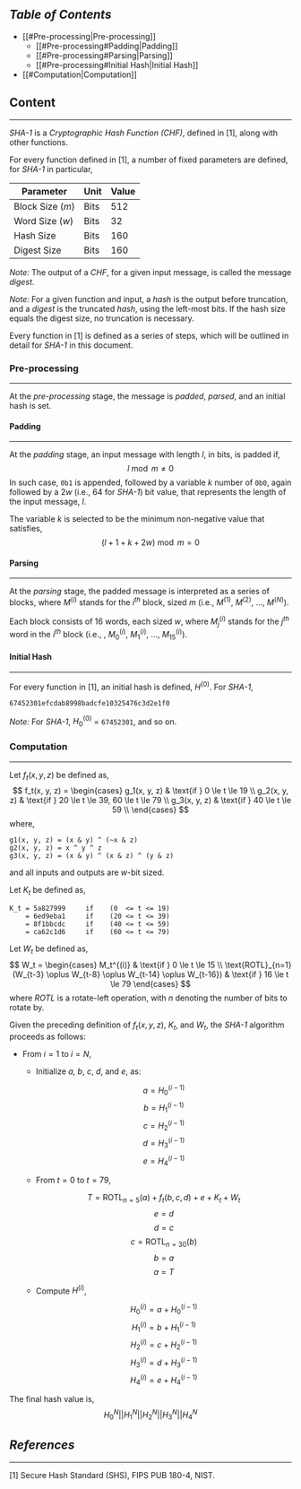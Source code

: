 ## *Table of Contents*
- [[#Pre-processing|Pre-processing]]
	- [[#Pre-processing#Padding|Padding]]
	- [[#Pre-processing#Parsing|Parsing]]
	- [[#Pre-processing#Initial Hash|Initial Hash]]
- [[#Computation|Computation]]
## Content
---
*SHA-1* is a *Cryptographic Hash Function (CHF)*, defined in [1], along with other functions.

For every function defined in [1], a number of fixed parameters are defined, for *SHA-1* in particular,

| Parameter        | Unit | Value |
| ---------------- | ---- | ----- |
| Block Size ($m$) | Bits | $512$ |
| Word Size ($w$)  | Bits | $32$  |
| Hash Size        | Bits | $160$ |
| Digest Size      | Bits | $160$ |

*Note:* The output of a *CHF*, for a given input message, is called the message *digest*.

*Note:* For a given function and input, a *hash* is the output before truncation, and a *digest* is the truncated *hash*, using the left-most bits. If the hash size equals the digest size, no truncation is necessary.

Every function in [1] is defined as a series of steps, which will be outlined in detail for *SHA-1* in this document.
### Pre-processing
---
At the *pre-processing* stage, the message is *padded*, *parsed*, and an initial hash is set.
#### Padding
---
At the *padding* stage, an input message with length $l$, in bits, is padded if,
$$l \bmod m \neq 0$$
In such case, `0b1` is appended, followed by a variable $k$ number of `0b0`, again followed by a $2w$ (i.e., $64$ for *SHA-1*) bit value, that represents the length of the input message, $l$.

The variable $k$ is selected to be the minimum non-negative value that satisfies,
$$(l + 1 + k + 2w) \bmod m = 0$$
#### Parsing
---
At the *parsing* stage, the padded message is interpreted as a series of blocks, where $M^{(i)}$ stands for the $i^{th}$ block, sized $m$ (i.e., $M^{(1)}$, $M^{(2)}$, ..., $M^{(N)}$).

Each block consists of $16$ words, each sized $w$, where $M^{(i)}_j$ stands for the $j^{th}$ word in the $i^{th}$ block (i.e., , $M^{(i)}_0$, $M^{(i)}_1$, ..., $M^{(i)}_{15}$).
#### Initial Hash
---
For every function in [1], an initial hash is defined, $H^{(0)}$. For *SHA-1*,
```
67452301efcdab8998badcfe10325476c3d2e1f0
```
*Note:* For *SHA-1*, $H^{(0)}_{0}$ = `67452301`, and so on.
### Computation
---
Let $f_t(x, y, z)$ be defined as,
$$
f_t(x, y, z) = \begin{cases} 
g_1(x, y, z) & \text{if } 0 \le t \le 19 \\
g_2(x, y, z) & \text{if } 20 \le t \le 39, 60 \le t \le 79 \\
g_3(x, y, z) & \text{if } 40 \le t \le 59 \\
\end{cases}
$$
where,
```
g1(x, y, z) = (x & y) ^ (~x & z)
g2(x, y, z) = x ^ y ^ z
g3(x, y, z) = (x & y) ^ (x & z) ^ (y & z)
```
and all inputs and outputs are $w$-bit sized.

Let $K_t$ be defined as,
```
K_t = 5a827999     if    (0  <= t <= 19)
	= 6ed9eba1     if    (20 <= t <= 39)
	= 8f1bbcdc     if    (40 <= t <= 59)
	= ca62c1d6     if    (60 <= t <= 79)
```

Let $W_t$ be defined as,
$$
W_t = \begin{cases} 
M_t^{(i)} & \text{if } 0 \le t \le 15 \\
\text{ROTL}_{n=1}(W_{t-3} \oplus W_{t-8} \oplus W_{t-14} \oplus W_{t-16}) & \text{if } 16 \le t \le 79
\end{cases}
$$
where *ROTL* is a rotate-left operation, with $n$ denoting the number of bits to rotate by.

Given the preceding definition of $f_t(x, y, z)$, $K_t$, and $W_t$, the *SHA-1* algorithm proceeds as follows:

* From $i=1$ to $i = N$,
	* Initialize $a$, $b$, $c$, $d$, and $e$, as:

		$$a = H^{(i-1)}_{0}$$
		$$b = H^{(i-1)}_{1}$$
		$$c = H^{(i-1)}_{2}$$
		$$d = H^{(i-1)}_{3}$$
		$$e = H^{(i-1)}_{4}$$
	
	* From $t=0$ to $t = 79$,

		$$T = \text{ROTL}_{n=5}(a) + f_t(b, c, d) + e + K_t + W_t$$
		$$e = d$$
		$$d = c$$
		$$c = \text{ROTL}_{n=30}(b)$$
		$$b = a$$
		$$a = T$$

	* Compute $H^{(i)}$,

		$$H^{(i)}_{0} = a + H^{(i-1)}_{0}$$
		$$H^{(i)}_{1} = b + H^{(i-1)}_{1}$$
		$$H^{(i)}_{2} = c + H^{(i-1)}_{2}$$
		$$H^{(i)}_{3} = d + H^{(i-1)}_{3}$$
		$$H^{(i)}_{4} = e + H^{(i-1)}_{4}$$

The final hash value is,
$$H_0^{N} || H_1^{N} || H_2^{N} || H_3^{N} || H_4^{N}$$
## *References*
---
[1] Secure Hash Standard (SHS), FIPS PUB 180-4, NIST.